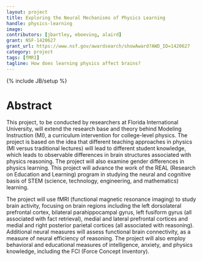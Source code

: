 ```yaml
---
layout: project
title: Exploring the Neural Mechanisms of Physics Learning
handle: physics-learning
image:
contributors: [jbartley, eboeving, alaird]
grant: NSF-1420627
grant_url: https://www.nsf.gov/awardsearch/showAward?AWD_ID=1420627
category: project
tags: [fMRI]
tagline: How does learning physics affect brains?
---
```

{% include JB/setup %}

# Abstract

This project, to be conducted by researchers at Florida International University, will extend the research base and theory behind Modeling Instruction (MI), a curriculum intervention for college-level physics. The project is based on the idea that different teaching approaches in physics (MI versus traditional lectures) will lead to different student knowledge, which leads to observable differences in brain structures associated with physics reasoning. The project will also examine gender differences in physics learning. This project will advance the work of the REAL (Research on Education and Learning) program in studying the neural and cognitive basis of STEM (science, technology, engineering, and mathematics) learning.

The project will use fMRI (functional magnetic resonance imaging) to study brain activity, focusing on brain regions including the left dorsolateral prefrontal cortex, bilateral parahippocampal gyrus, left fusiform gyrus (all associated with fact retrieval), medial and lateral prefrontal cortices and medial and right posterior parietal cortices (all associated with reasoning). Additional neural measures will assess functional brain connectivity, as a measure of neural efficiency of reasoning. The project will also employ behavioral and educational measures of intelligence, anxiety, and physics knowledge, including the FCI (Force Concept Inventory).
